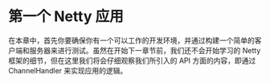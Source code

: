 第一个 Netty 应用
=========

在本章中，首先你要确保你有一个可以工作的开发环境，并通过构建一个简单的客户端和服务器来进行测试。虽然在开始下一章节前，我们还不会开始学习的 Netty 框架的细节，但在这里我们将会仔细观察我们所引入的 API 方面的内容，即通过 ChannelHandler 来实现应用的逻辑。

